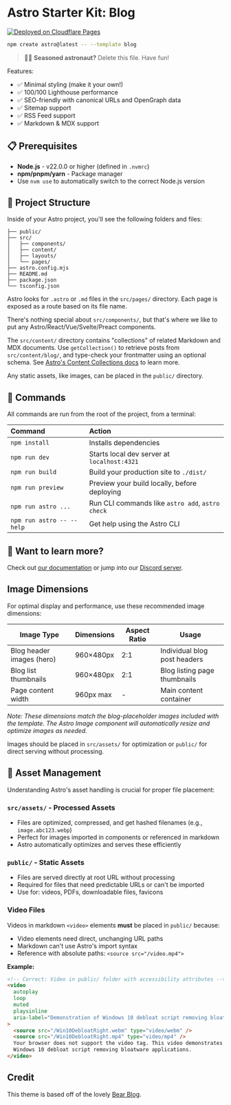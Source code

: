# Astro Starter Kit: Blog

[![Deployed on Cloudflare Pages](https://img.shields.io/badge/Deployed%20on-Cloudflare%20Pages-f38020?logo=cloudflare&logoColor=white)](https://frankpigeon.com)

```sh
npm create astro@latest -- --template blog
```

> 🧑‍🚀 **Seasoned astronaut?** Delete this file. Have fun!

Features:

- ✅ Minimal styling (make it your own!)
- ✅ 100/100 Lighthouse performance
- ✅ SEO-friendly with canonical URLs and OpenGraph data
- ✅ Sitemap support
- ✅ RSS Feed support
- ✅ Markdown & MDX support

## 📋 Prerequisites

- **Node.js** - v22.0.0 or higher (defined in `.nvmrc`)
- **npm/pnpm/yarn** - Package manager
- Use `nvm use` to automatically switch to the correct Node.js version

## 🚀 Project Structure

Inside of your Astro project, you'll see the following folders and files:

```text
├── public/
├── src/
│   ├── components/
│   ├── content/
│   ├── layouts/
│   └── pages/
├── astro.config.mjs
├── README.md
├── package.json
└── tsconfig.json
```

Astro looks for `.astro` or `.md` files in the `src/pages/` directory. Each page is exposed as a route based on its file name.

There's nothing special about `src/components/`, but that's where we like to put any Astro/React/Vue/Svelte/Preact components.

The `src/content/` directory contains "collections" of related Markdown and MDX documents. Use `getCollection()` to retrieve posts from `src/content/blog/`, and type-check your frontmatter using an optional schema. See [Astro's Content Collections docs](https://docs.astro.build/en/guides/content-collections/) to learn more.

Any static assets, like images, can be placed in the `public/` directory.

## 🧞 Commands

All commands are run from the root of the project, from a terminal:

| Command                   | Action                                           |
| :------------------------ | :----------------------------------------------- |
| `npm install`             | Installs dependencies                            |
| `npm run dev`             | Starts local dev server at `localhost:4321`      |
| `npm run build`           | Build your production site to `./dist/`          |
| `npm run preview`         | Preview your build locally, before deploying     |
| `npm run astro ...`       | Run CLI commands like `astro add`, `astro check` |
| `npm run astro -- --help` | Get help using the Astro CLI                     |

## 👀 Want to learn more?

Check out [our documentation](https://docs.astro.build) or jump into our [Discord server](https://astro.build/chat).

## Image Dimensions

For optimal display and performance, use these recommended image dimensions:

| Image Type                | Dimensions | Aspect Ratio | Usage                        |
| ------------------------- | ---------- | ------------ | ---------------------------- |
| Blog header images (hero) | 960×480px  | 2:1          | Individual blog post headers |
| Blog list thumbnails      | 960×480px  | 2:1          | Blog listing page thumbnails |
| Page content width        | 960px max  | -            | Main content container       |

_Note: These dimensions match the blog-placeholder images included with the template. The Astro Image component will automatically resize and optimize images as needed._

Images should be placed in `src/assets/` for optimization or `public/` for direct serving without processing.

## 📁 Asset Management

Understanding Astro's asset handling is crucial for proper file placement:

### `src/assets/` - Processed Assets

- Files are optimized, compressed, and get hashed filenames (e.g., `image.abc123.webp`)
- Perfect for images imported in components or referenced in markdown
- Astro automatically optimizes and serves these efficiently

### `public/` - Static Assets

- Files are served directly at root URL without processing
- Required for files that need predictable URLs or can't be imported
- Use for: videos, PDFs, downloadable files, favicons

### Video Files

Videos in markdown `<video>` elements **must** be placed in `public/` because:

- Video elements need direct, unchanging URL paths
- Markdown can't use Astro's import syntax
- Reference with absolute paths: `<source src="/video.mp4">`

**Example:**

```html
<!-- Correct: Video in public/ folder with accessibility attributes -->
<video
  autoplay
  loop
  muted
  playsinline
  aria-label="Demonstration of Windows 10 debloat script removing bloatware and unwanted applications"
>
  <source src="/Win10DebloatRight.webm" type="video/webm" />
  <source src="/Win10DebloatRight.mp4" type="video/mp4" />
  Your browser does not support the video tag. This video demonstrates the
  Windows 10 debloat script removing bloatware applications.
</video>
```

## Credit

This theme is based off of the lovely [Bear Blog](https://github.com/HermanMartinus/bearblog/).
